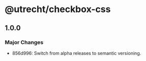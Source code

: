 # @utrecht/checkbox-css

## 1.0.0

### Major Changes

- 856d996: Switch from alpha releases to semantic versioning.
